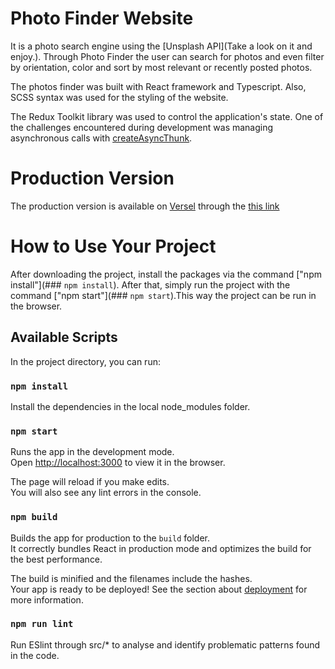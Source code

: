 # Photo Finder Website

It is a photo search engine using the [Unsplash API](Take a look on it and enjoy.). Through Photo Finder the user can search for photos and even filter by orientation, color and sort by most relevant or recently posted photos.

The photos finder was built with React framework and Typescript. Also, SCSS syntax was used for the styling of the website.

The Redux Toolkit library was used to control the application's state. One of the challenges encountered during development was managing asynchronous calls with [createAsyncThunk](https://redux.js.org/tutorials/fundamentals/part-6-async-logic#using-the-redux-thunk-middleware).

# Production Version

The production version is available on [Versel](https://vercel.com/) through the [this link](https://photo-search-tool.vercel.app/)

# How to Use Your Project

After downloading the project, install the packages via the command ["npm install"](### `npm install`). After that, simply run the project with the command ["npm start"](### `npm start`).This way the project can be run in the browser.

## Available Scripts

In the project directory, you can run:

### `npm install`

Install the dependencies in the local node_modules folder.

### `npm start`

Runs the app in the development mode.\
Open [http://localhost:3000](http://localhost:3000) to view it in the browser.

The page will reload if you make edits.\
You will also see any lint errors in the console.

### `npm build`

Builds the app for production to the `build` folder.\
It correctly bundles React in production mode and optimizes the build for the best performance.

The build is minified and the filenames include the hashes.\
Your app is ready to be deployed!
See the section about [deployment](https://facebook.github.io/create-react-app/docs/deployment) for more information.

### `npm run lint`

Run ESlint through src/* to analyse and identify problematic patterns found in the code.


